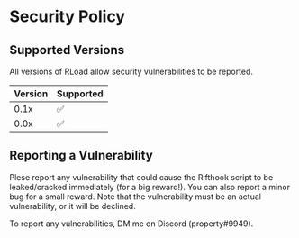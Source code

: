 # Security Policy

## Supported Versions

All versions of RLoad allow security vulnerabilities to be reported.

| Version | Supported          |
| ------- | ------------------ |
| 0.1x    | :white_check_mark: |
| 0.0x    | :white_check_mark: |

## Reporting a Vulnerability

Plese report any vulnerability that could cause the Rifthook script to be leaked/cracked immediately (for a big reward!). You can also report a minor bug for a small reward.
Note that the vulnerability must be an actual vulnerability, or it will be declined. 

To report any vulnerabilities, DM me on Discord (property#9949).
